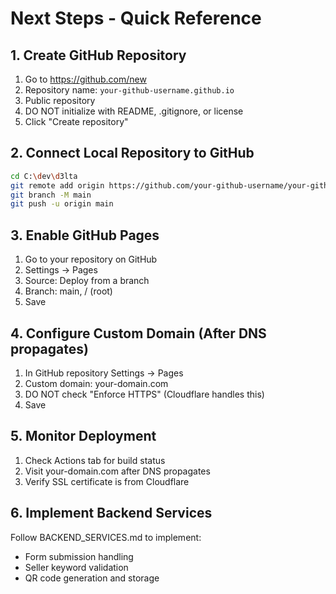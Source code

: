 # Next Steps - Quick Reference

## 1. Create GitHub Repository

1. Go to https://github.com/new
2. Repository name: `your-github-username.github.io`
3. Public repository
4. DO NOT initialize with README, .gitignore, or license
5. Click "Create repository"

## 2. Connect Local Repository to GitHub

```bash
cd C:\dev\d3lta
git remote add origin https://github.com/your-github-username/your-github-username.github.io.git
git branch -M main
git push -u origin main
```

## 3. Enable GitHub Pages

1. Go to your repository on GitHub
2. Settings → Pages
3. Source: Deploy from a branch
4. Branch: main, / (root)
5. Save

## 4. Configure Custom Domain (After DNS propagates)

1. In GitHub repository Settings → Pages
2. Custom domain: your-domain.com
3. DO NOT check "Enforce HTTPS" (Cloudflare handles this)
4. Save

## 5. Monitor Deployment

1. Check Actions tab for build status
2. Visit your-domain.com after DNS propagates
3. Verify SSL certificate is from Cloudflare

## 6. Implement Backend Services

Follow BACKEND_SERVICES.md to implement:
- Form submission handling
- Seller keyword validation
- QR code generation and storage